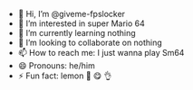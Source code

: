 - 👋 Hi, I’m @giveme-fpslocker
- 👀 I’m interested in super Mario 64
- 🌱 I’m currently learning nothing
- 💞️ I’m looking to collaborate on nothing
- 📫 How to reach me: I just wanna play Sm64 
- 😄 Pronouns: he/him
- ⚡ Fun fact: lemon 🍋 😋 👌 

<!---
giveme-fpslocker/giveme-fpslocker is a ✨ special ✨ repository because its `README.md` (this file) appears on your GitHub profile.
You can click the Preview link to take a look at your changes.
--->
